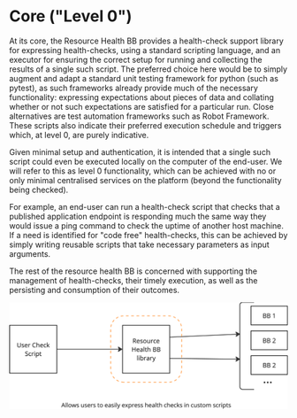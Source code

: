 # Core ("Level 0")

At its core, the Resource Health BB provides a health-check support library for expressing health-checks, using a standard scripting language, and an executor for ensuring the correct setup for running and collecting the results of a single such script. The preferred choice here would be to simply augment and adapt a standard unit testing framework for python (such as pytest), as such frameworks already provide much of the necessary functionality: expressing expectations about pieces of data and collating whether or not such expectations are satisfied for a particular run. Close alternatives are test automation frameworks such as Robot Framework. These scripts also indicate their preferred execution schedule and triggers which, at level 0, are purely indicative.

Given minimal setup and authentication, it is intended that a single such script could even be executed locally on the computer of the end-user. We will refer to this as level 0 functionality, which can be achieved with no or only minimal centralised services on the platform (beyond the functionality being checked).

For example, an end-user can run a health-check script that checks that a published application endpoint is responding much the same way they would issue a ping command to check the uptime of another host machine.
If a need is identified for "code free" health-checks, this can be achieved by simply writing reusable scripts that take necessary parameters as input arguments.

The rest of the resource health BB is concerned with supporting the management of health-checks, their timely execution, as well as the persisting and consumption of their outcomes.

![Level 0 Health Resourch BB allows users to easily express health checks in custom scripts](level-0.png)